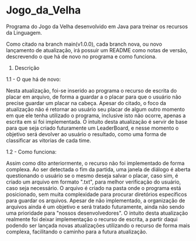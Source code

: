 # Jogo_da_Velha
Programa do Jogo da Velha desenvolvido em Java para treinar os recursos da Linguagem.

  Como citado na branch main(v1.0.0), cada branch nova, ou novo lançamento de atualização, irá possuir um README como notas de versão, descrevendo o que há de novo
no programa e como funciona.

1. Descrição

1.1 - O que há de novo:

  Nesta atualização, foi-se inserido ao programa o recurso de escrita do placar em arquivo, de forma a guardar a o placar para que o usuário não precise guardar 
um placar na cabeça. Apesar do citado, o foco da atualização não é retornar ao usuário seu placar de algum outro momento em que ele tenha utilizado o programa, inclusive
isto não ocorre, apenas a escrita em si foi implementada. O intuito desta atualização é servir de base para que seja criado futuramente um LeaderBoard, e nesse momento
o objetivo será devolver ao usuário o resultado, como uma forma de classificar as vitorias de cada time.

1.2 - Como funciona:

  Assim como dito anteriormente, o recurso não foi implementado de forma complexa. Ao ser detectada o fim da partida, uma janela de diálogo é aberta questionando 
o usuário se o mesmo deseja salvar o placar, caso sim, é criado um arquivo em formato ".txt", para melhor verificação do usuário, caso seja necessário. O arquivo é 
criado na pasta onde o programa está posicionado, sem muita complexidade para procurar diretórios específicos para guardar os arquivos. 
  Apesar de não implementado, a organização de arquivos ainda é um objetivo e será tratado futuramente, ainda não sendo uma prioridade para "nossos desenvolvedores". O
intuito desta atualização realmente foi deixar implementação o recurso de escrita, a partir daqui podendo ser lançada novas atualizações utilizando o recurso de forma
mais complexa, facilitando o caminho para a futura atualização.
